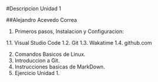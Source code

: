 #Descripcion Unidad 1

##Alejandro Acevedo Correa

1. Primeros pasos, Instalacion y Configuracion:

1.1. Visual Studio Code
1.2. Git
1.3. Wakatime
1.4. github.com

2. Comandos Basicos de Linux.
3. Introduccion a Git.
4. Instrucciones basicas de MarkDown.
5. Ejercicio Unidad 1.

 
